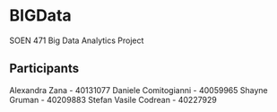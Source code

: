 # BIGData
SOEN 471 Big Data Analytics Project

## Participants
Alexandra Zana - 40131077
Daniele Comitogianni - 40059965
Shayne Gruman - 40209883
Stefan Vasile Codrean - 40227929



